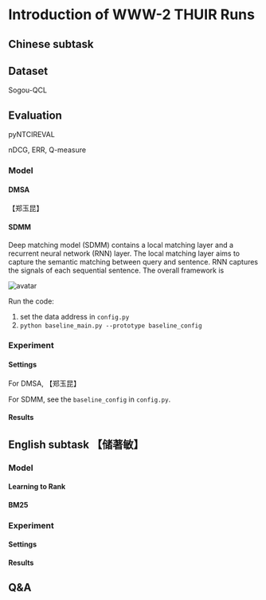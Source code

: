 # Introduction of WWW-2 THUIR Runs

## Chinese subtask

## Dataset

Sogou-QCL

## Evaluation

pyNTCIREVAL

nDCG, ERR, Q-measure

### Model

#### DMSA

【郑玉昆】

#### SDMM

Deep matching model (SDMM) contains a local matching layer and a recurrent neural network (RNN) layer. The local matching layer aims to capture the semantic matching between query and sentence. RNN captures the signals of each sequential sentence. The overall framework is 

![avatar](https://github.com/zhengyk11/WWW2_THUIR_Runs/raw/lixs/sdmm.jpg)


Run the code: 
1. set the data address in ``config.py``
2. ``python baseline_main.py --prototype baseline_config`` 






### Experiment

#### Settings

For DMSA, 【郑玉昆】

For SDMM, see the ``baseline_config`` in ``config.py``.


#### Results


## English subtask 【储著敏】

### Model

#### Learning to Rank

#### BM25

### Experiment

#### Settings

#### Results


## Q&A

